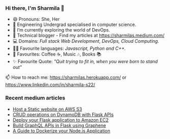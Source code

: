 ### Hi there, I'm Sharmila 👋

- 😄 Pronouns: She, Her
- 🏫 Engineering Undergrad specialised in computer science.<!-- - 🔭 I’m currently working as an intern at _Tactlabs, Ontorio._ -->
- 🌱 I’m currently exploring the world of DevOps.
- 🌟 Technical blogger - Find my articles at https://sharmilas.medium.com/
- 💻 Domains: _Full stack Web Development, DevOps, Cloud Computing._
- 👩‍💻 Favourite languages: _Javascript, Python and C++._
- 💞 Favourites: Coffee ☕, Music 🎶, Books 📚
- ✨ Favourite Quote: _"Quit trying to fit in, when you were born to stand out"_

📫 How to reach me: https://sharmilas.herokuapp.com/ or https://www.linkedin.com/in/sharmila-s22/

### Recent medium articles
<!-- MEDIUM-STORY-LIST:START -->
- [Host a Static website on AWS S3](https://medium.com/featurepreneur/host-a-static-website-on-aws-s3-c4a37a7efcc2?source=rss-5da727287624------2)
- [CRUD operations on DynamoDB with Flask APIs](https://medium.com/featurepreneur/crud-operations-on-dynamodb-with-flask-apis-916f6cae992?source=rss-5da727287624------2)
- [Deploy your Flask application to Amazon EC2](https://medium.com/featurepreneur/deploy-your-flask-app-to-amazon-ec2-56e2f2a14021?source=rss-5da727287624------2)
- [Build GraphQL APIs in Flask using Graphene](https://medium.com/featurepreneur/build-graphql-apis-in-flask-using-graphene-4750f81ab204?source=rss-5da727287624------2)
- [A Guide to Dockerize your Node.js Application](https://medium.com/featurepreneur/a-guide-to-dockerize-your-node-js-application-c24b5e129995?source=rss-5da727287624------2)
<!-- MEDIUM-STORY-LIST:END -->

<!--
**SharmilaS22/SharmilaS22** is a ✨ _special_ ✨ repository because its `README.md` (this file) appears on your GitHub profile.

Here are some ideas to get you started:

- 🔭 I’m currently working on ...
- 🌱 I’m currently learning ...
- 👯 I’m looking to collaborate on ...
- 🤔 I’m looking for help with ...
- 💬 Ask me about ...
- 📫 How to reach me: ...
- 😄 Pronouns: ...
- ⚡ Fun fact: ...
-->
